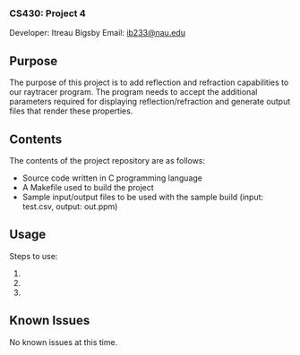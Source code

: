 ### CS430: Project 4 ###

Developer: Itreau Bigsby 
Email: ib233@nau.edu

## Purpose ##

The purpose of this project is to add reflection and refraction capabilities to our raytracer program. The program needs to accept the additional parameters required for displaying reflection/refraction and generate output files that render these properties.

## Contents ##

The contents of the project repository are as follows:
- Source code written in C programming language
- A Makefile used to build the project
- Sample input/output files to be used with the sample build (input: test.csv, output: out.ppm)

## Usage ##

Steps to use: 

1. 
2. 
3. 

## Known Issues ##

No known issues at this time.
